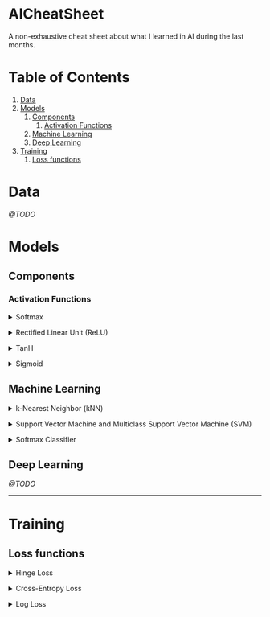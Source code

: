 # AICheatSheet
A non-exhaustive cheat sheet about what I learned in AI during the last months.

# Table of Contents
1. [Data](#data)
2. [Models](#models)
	1. [Components](#components)
		1. [Activation Functions](#activation-functions)
	2. [Machine Learning](#machine-learning)
	3. [Deep Learning](#deep-learning)
3. [Training](#training)
	1. [Loss functions](#loss-functions)
	
# Data
*@TODO*
# Models
## Components
### Activation Functions
[//]: #softmax
<a id="softmax"></a><details>
<summary>Softmax</summary>

* Convert a vector of real numbers into a *probability distribution* of these outcomes
* Often used as the last [activation function](#activation-functions) of a Neural Network to normalize ouptut as probabilities
* Often paired with **argmax** function that permits to get the highest probability
```math 
\sigma(z_i) = \frac{e^{z_{i}}}{\sum_{j=1}^K e^{z_{j}}}
```
* Where $z$ is the vector of *raw outputs* from the Neural Network, $K$  is the number of classes.
	* We divide the exponential of one element of the output to the sum of all exponentials values of the output vector.
</details>


[//]: #relu
<a id="relu"></a><details>
<summary>Rectified Linear Unit (ReLU)</summary>

*@TODO*
</details>


[//]: #tanh
<a id="tanh"></a><details>
<summary>TanH</summary>

*@TODO*
</details>


[//]: #sigmoid
<a id="sigmoid"></a><details>
<summary>Sigmoid</summary>

*@TODO*
</details>

## Machine Learning

[//]: #KNN
<a id="knn"></a><details>
<summary>k-Nearest Neighbor (kNN)</summary>

<img src="assets/images/mlmodels/knn_concept.jpg" width=50% height=50%>

* It classifies a new entry by assigning it to the class of its closests neighbors.
* $k$ is the number of neighbors (datapoints) to compare to our new data point.
* It's a **non-parametric** approach
* When $k = 1$ *(also called 1-nearest neighbor)*
	* The algorithm will always achieve a training error of **zero**.
	* The algorithm is **consistent** *(eventually converging to the optimal predictor)*
* Requires to specify **distance function** $d$:
	* **Euclidian Distance** is the most popular
</details>


[//]: #SVM
<a id="svm"></a><details>
<summary> Support Vector Machine and Multiclass Support Vector Machine (SVM)</summary>

<img src="assets/images/mlmodels/svm.png" width=30% heightsoftmax-classifier=30%>

* It tries to find a line that **maximises** the separation between a **two-class** (SVM) or more (Multiclass SVM) dataset.
* The datapoints with the minimum distance to the hyperplane are called **Support Vectors**.
* Requires to specify a **kernel function** to compute datapoint separation:
	* Linear
	* Polynomial
	* Gaussian
	* Sigmoid
	* Radial Basis Function (RBF)

<img src="assets/images/mlmodels/svmkernels.webp" width=40% height=40%>	

*These functions will determine the smoothness and efficiency of class separation.*
* Use the [hinge loss](#loss-functions) to threshold the result to 0 if the correct score is greater than the incorrect class score by at least the margin.
	* The SVM only cares if the difference is lower than the margin $\Delta$
* Similar results as [Softmax Classifier](#softmax-classifier)

</details>


[//]: #softmax-classifier
<a id="softmax-classifier"></a><details>
<summary> Softmax Classifier</summary>

<img src="assets/images/mlmodels/softmaxclassifier.png" width=45% height=45%>

* Outputs a **propabilistic** interpretation *(due to [softmax](#softmax))*
	* All the outputs values of the function will be scaled between 0 and 1
* Uses a [Cross-Entropy Loss](#cross-entropy-loss)
* Similar results as [Support Vector Machine](#svm) (SVM)
* Provides kind of probabilities that are easier to interpret than SVM.

</details>

## Deep Learning
*@TODO*

---
# Training
## Loss functions

[//]: #hinge-loss
<a id="hinge-loss"></a><details>
<summary> Hinge Loss</summary>

* Also known as **maximum-margin loss**.
* Used for training in **maximum-margin** classification.
* Known for being used in [Support Vector Machine](#svm) (SVM)
$$\ell(y) = max(0, 1 - t \cdot y)$$
* Where $t$ is the **actual outcome** *(either -1 or 1)* and $y$ is the **output** of the classifier. 
</details>


[//]: #cross-entropy-loss
<a id="cross-entropy-loss"></a><details>
<summary> Cross-Entropy Loss</summary>

 Used in **binary** and **multiclass** classification
* **Entropy** means the average level of randomness or uncertainty.
* It measures the difference between **two probability distributions**:
	1. The discovered probability distribution of a ML classification model
	2. The predicted distribution
* Often compared to [log loss](#log-loss)
* **Binary** Cross-Entropy Loss:
$$l = -(ylog(p) + (1 - y)log(1 - p))$$
* Where $p$ is the *predicted probability* and $y$ is the *actual outcome* (0 or 1)
* **Multiclass** Cross-Entropy Loss:
$$l =-\sum_i^C y_i log(p_i)$$
* Where $y_i$ is the *actual outcome*, $p_i$ is the *predicted probability* of the $i^{th}$ label, and $C$ the *number of classes*
* We calculate a separate loss for each label and sum the result.

</details>


[//]: #log-loss
<a id="log-loss"></a><details>
<summary> Log Loss</summary>

*@TODO*
</details>